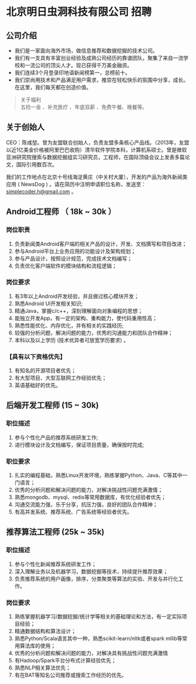 # 北京明日虫洞科技有限公司 招聘

## 公司介绍
>
* 我们是一家面向海外市场，做信息推荐和数据挖掘的技术公司。
* 我们有一支具有丰富创业经验及成熟公司经历的靠谱团队，聚集了来自一流学校和一流公司的顶尖人才。现已获得千万美金融资。
* 我们连续3个月登录印地语新闻榜第一，总榜前十。
* 我们崇尚用技术和产品满足用户需求，推崇在轻松快乐的氛围中分享，成长。在这里，我们每天都在创造价值。

>关于福利     
五险一金 、补充医疗 、年底双薪 、免费午餐、晚餐等。

## 关于创始人
CEO：陈彧堃。曾为友盟联合创始人，负责友盟多条核心产品线。（2013年，友盟以近1亿美金价格被阿里巴巴收购）清华软件学院本科，计算机系硕士。曾是微软亚洲研究院搜索与数据挖掘组实习研究员，工程师，在国际顶级会议上发表多篇论文，国际引用数百次。



我们的工作地点在北京十号线海淀黄庄（中关村大厦），开发的产品为海外新闻类应用 ( NewsDog ) 。请在简历中注明申请职位名称，发送至：simplecoder.h@gmail.com 。

## Android工程师 （ 18k ~ 30k ）

### 岗位职责

1. 负责新闻类Android客户端的相关产品的设计，开发、文档撰写和项目改进；
2. 参与Android平台上业务应用的功能设计及架构规划；
3. 参与产品设计，按照设计规范，完成技术文档编写；
4. 负责优化客户端软件的模块结构和流程逻辑；

### 岗位要求

1. 有3年以上Android开发经验，并且做过核心模块开发；
2. 熟悉Android UI开发相关知识;
3. 精通Java，掌握c/c++，深刻理解面向对象编程的思想；
4. 能独立开发App，有一定的架构、重构能力，使代码重用性高；
5. 熟悉性能优化、内存优化，并有相关的实践经历;
6. 较强的分析问题，解决问题的能力，优秀的沟通能力和团队合作精神；
7. 本科以及以上学历 (技术优异者可放宽学历要求) 。

### 【具有以下资格优先】

1. 有知名的开源项目者优先；
2. 有大型项目、大型互联网工作经验优先；
3. 英语基础好的优先。

## 后端开发工程师  (15 ~ 30k)

### 职位描述

1. 参与个性化产品的推荐系统研发工作;  
2. 进行模块设计及文档编写，保证项目质量，确保按时完成;  

### 职位要求

1. 扎实的编程基础，熟悉Linux开发环境，熟练掌握Python、Java、C等其中一门语言；
2. 优秀的分析问题和解决问题的能力，对解决挑战性问题充满激情； 
3. 熟悉mongodb、mysql、redis等常用数据库，有优化经验者优先；
4. 沟通交流能力强，乐于分享，抗压力强，良好的团队合作精神；
5. 有高并发系统、推荐系统、广告系统等经验者优先。

## 推荐算法工程师 (25k ~ 35k)

### 职位描述

1. 参与个性化新闻推荐系统研发工作； 
2. 深入理解业务以及机器学习，数据挖掘等技术，持续提升推荐效果；
3. 负责推荐系统的用户画像，排序，分类聚类等算法的实验、开发与并行化工作。

### 岗位要求 

1. 熟练掌握机器学习/数据挖掘/统计学等相关的基础理论和方法，有一定实际项目经验；
2. 精通数据结构和算法设计；
3. 熟悉Python/Scala语言其中一种，熟悉scikit-learn/nltk或者spark mllib等常用算法库的使用；
4. 优秀的分析问题和解决问题的能力，对解决具有挑战性问题充满激情
5. 有Hadoop/Spark平台分布式计算经验优先；
6. 熟悉NLP相关算法优先；
7. 有在BAT等知名公司推荐或搜索工作经历的优先。
